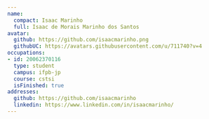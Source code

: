 ```yaml
---
name:
  compact: Isaac Marinho
  full: Isaac de Morais Marinho dos Santos
avatar:
  github: https://github.com/isaacmarinho.png
  githubUC: https://avatars.githubusercontent.com/u/711740?v=4
occupations:
- id: 20062370116
  type: student
  campus: ifpb-jp
  course: cstsi
  isFinished: true
addresses:
  github: https://github.com/isaacmarinho
  linkedin: https://www.linkedin.com/in/isaacmarinho/
---
```

